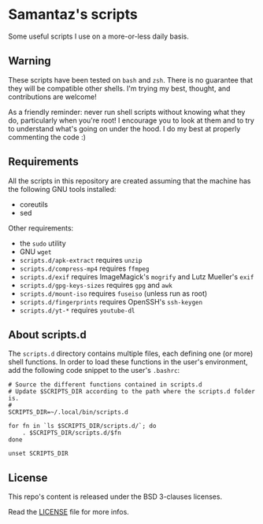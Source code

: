 Samantaz's scripts
==================

Some useful scripts I use on a more-or-less daily basis.


Warning
-------

These scripts have been tested on `bash` and `zsh`. There is no guarantee that
they will be compatible other shells. I'm trying my best, thought, and
contributions are welcome!

As a friendly reminder: never run shell scripts without knowing what they do,
particularly when you're root! I encourage you to look at them and to try to
understand what's going on under the hood. I do my best at properly commenting
the code :)


Requirements
------------

All the scripts in this repository are created assuming that the machine has
the following GNU tools installed:
 * coreutils
 * sed

Other requirements:
 * the `sudo` utility
 * GNU `wget`
 * `scripts.d/apk-extract` requires `unzip`
 * `scripts.d/compress-mp4` requires `ffmpeg`
 * `scripts.d/exif` requires ImageMagick's `mogrify` and Lutz Mueller's `exif`
 * `scripts.d/gpg-keys-sizes` requires `gpg` and `awk`
 * `scripts.d/mount-iso` requires `fuseiso` (unless run as root)
 * `scripts.d/fingerprints` requires OpenSSH's `ssh-keygen`
 * `scripts.d/yt-*` requires `youtube-dl`


About scripts.d
----------------

The `scripts.d` directory contains multiple files, each defining one (or more)
shell functions. In order to load these functions in the user's environment,
add the following code snippet to the user's `.bashrc`:

```
# Source the different functions contained in scripts.d
# Update $SCRIPTS_DIR according to the path where the scripts.d folder is.
#
SCRIPTS_DIR=~/.local/bin/scripts.d

for fn in `ls $SCRIPTS_DIR/scripts.d/`; do
	. $SCRIPTS_DIR/scripts.d/$fn
done

unset SCRIPTS_DIR
```


License
-------

This repo's content is released under the BSD 3-clauses licenses.

Read the [LICENSE](LICENSE.md) file for more infos.
